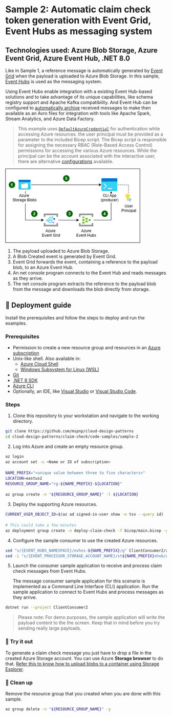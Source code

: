 # Sample 2: Automatic claim check token generation with Event Grid, Event Hubs as messaging system

## Technologies used: Azure Blob Storage, Azure Event Grid, Azure Event Hub, .NET 8.0

Like in Sample 1, a reference message is automatically generated by [Event Grid](https://azure.microsoft.com/services/event-grid/) when the payload is uploaded to Azure Blob Storage. In this sample, [Event Hubs](https://learn.microsoft.com/azure/event-hubs) is used as the messaging system.

Using Event Hubs enable integration with a existing Event Hub-based solutions and to take advantage of its unique capabilities, like schema registry support and Apache Kafka compatibility. And Event Hub can be configured to [automatically archive](https://learn.microsoft.com/azure/event-hubs/event-hubs-capture-overview) received messages to make then available as an Avro files for integration with tools like Apache Spark, Stream Analytics, and Azure Data Factory.

> This example uses [`DefaultAzureCredential`](https://learn.microsoft.com/dotnet/azure/sdk/authentication/#defaultazurecredential) for authentication while accessing Azure resources. the user principal must be provided as a parameter to the included Bicep script. The Bicep script is responsible for assigning the necessary RBAC (Role-Based Access Control) permissions for accessing the various Azure resources. While the principal can be the account associated with the interactive user, there are alternative [configurations](https://learn.microsoft.com/dotnet/azure/sdk/authentication/?tabs=command-line#exploring-the-sequence-of-defaultazurecredential-authentication-methods) available.

![A diagram showing Event Grid connected to Azure Blob Storage. As blobs are created, Event Grid forwards a message, containing the reference to the blob, to an Event Hub. A consumer CLI application receives the message from the queue, extracts the reference, and dowloads the blob from the storage account.](images/sample-2-diagram.png)

1. The payload uploaded to Azure Blob Storage.
1. A Blob Created event is generated by Event Grid.
1. Event Grid forwards the event, containing a reference to the payload blob, to an Azure Event Hub.
1. An net console program connects to the Event Hub and reads messages as they arrive.
1. The net console program extracts the reference to the payload blob from the message and downloads the blob directly from storage.

## :rocket: Deployment guide

Install the prerequisites and follow the steps to deploy and run the examples.

### Prerequisites

- Permission to create a new resource group and resources in an [Azure subscription](https://azure.com/free)
- Unix-like shell. Also available in:
  - [Azure Cloud Shell](https://shell.azure.com/)
  - [Windows Subsystem for Linux (WSL)](https://learn.microsoft.com/windows/wsl/install)
- [Git](https://git-scm.com/downloads)
- [.NET 8 SDK](https://dotnet.microsoft.com/download/dotnet/8.0)
- [Azure CLI](https://learn.microsoft.com/cli/azure/install-azure-cli)
- Optionally, an IDE, like [Visual Studio](https://visualstudio.microsoft.com/downloads/) or [Visual Studio Code](https://code.visualstudio.com/).

### Steps

1. Clone this repository to your workstation and navigate to the working directory.

  ```bash
  git clone https://github.com/mspnp/cloud-design-patterns
  cd cloud-design-patterns/claim-check/code-samples/sample-2
  ```  

2. Log into Azure and create an empty resource group.

  ```bash
  az login
  az account set -s <Name or ID of subscription>

  NAME_PREFIX="<unique value between three to five characters>"
  LOCATION=eastus2
  RESOURCE_GROUP_NAME="rg-${NAME_PREFIX}-${LOCATION}"

  az group create -n "${RESOURCE_GROUP_NAME}" -l ${LOCATION}
  ```  

3. Deploy the supporting Azure resources.

  ```bash
  CURRENT_USER_OBJECT_ID=$(az ad signed-in-user show -o tsv --query id)

  # This could take a few minutes
  az deployment group create -n deploy-claim-check -f bicep/main.bicep -g "${RESOURCE_GROUP_NAME}" -p namePrefix=$NAME_PREFIX principalId=$CURRENT_USER_OBJECT_ID
  ```  

4. Configure the sample consumer to use the created Azure resources.

  ```bash
  sed "s/{EVENT_HUBS_NAMESPACE}/evhns-${NAME_PREFIX}/g" ClientConsumer2/appsettings.json.template >ClientConsumer2/appsettings.json
  sed -i "s/{EVENT_PROCESSOR_STORAGE_ACCOUNT_NAME}/st${NAME_PREFIX}ehub/g" ClientConsumer2/appsettings.json
  ```  

5. Launch the consumer sample application to receive and process claim check messages from Event Hubs.

   The message consumer sample application for this scenario is implemented as a Command Line Interface (CLI) application. Run the sample application to connect to Event Hubs and process messages as they arrive.

  ```bash
  dotnet run --project ClientConsumer2
  ```  

> Please note: For demo purposes, the sample application will write the payload content to the the screen. Keep that in mind before you try sending really large payloads.

### :checkered_flag: Try it out

To generate a claim check message you just have to drop a file in the created Azure Storage account. You can use Azure **Storage browser** to do that. [Refer this to know how to upload blobs to a container using Storage Explorer](https://learn.microsoft.com/azure/storage/blobs/quickstart-storage-explorer#upload-blobs-to-the-container).

### :broom: Clean up

Remove the resource group that you created when you are done with this sample.

  ```bash
  az group delete -n "${RESOURCE_GROUP_NAME}" -y
  ```  
